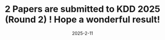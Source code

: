---
title: "2 Papers are submitted to KDD 2025 (Round 2) ! Hope a wonderful result!"
date: 2025-2-11 
---